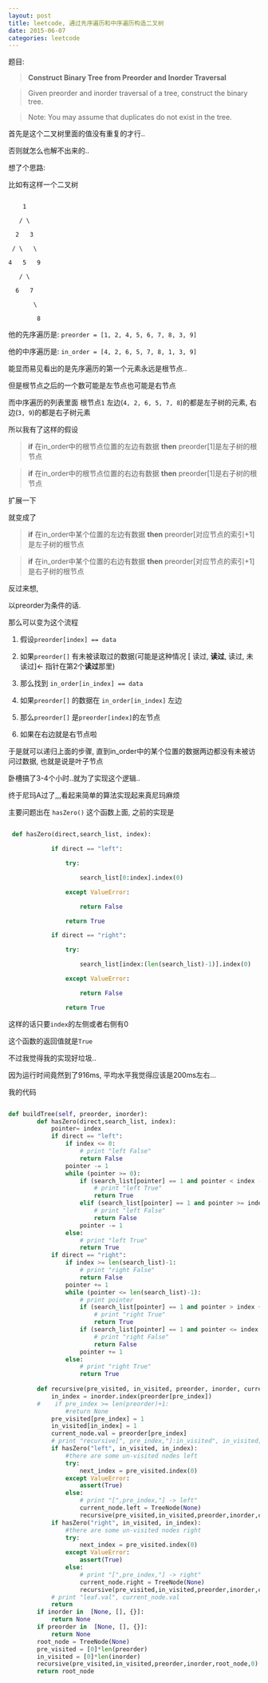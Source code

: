 ```yaml
---
layout: post
title: leetcode, 通过先序遍历和中序遍历构造二叉树
date: 2015-06-07
categories: leetcode
---
```



题目: 


>**Construct Binary Tree from Preorder and Inorder Traversal**

>Given preorder and inorder traversal of a tree, construct the binary tree.

>Note:
>You may assume that duplicates do not exist in the tree. 





首先是这个二叉树里面的值没有重复的才行.. 



否则就怎么也解不出来的..



想了个思路:



比如有这样一个二叉树



```

    1

   / \

  2   3

 / \   \

4   5   9

   / \

  6   7

       \

        8

```

他的先序遍历是:  `preorder = [1, 2, 4, 5, 6, 7, 8, 3, 9]`

他的中序遍历是:  `in_order = [4, 2, 6, 5, 7, 8, 1, 3, 9]`





能显而易见看出的是先序遍历的第一个元素永远是根节点..



但是根节点之后的一个数可能是左节点也可能是右节点



而中序遍历的列表里面 根节点`1` 左边(`4, 2, 6, 5, 7, 8`)的都是左子树的元素, 右边(`3, 9`)的都是右子树元素



所以我有了这样的假设





>**if** 在in_order中的根节点位置的左边有数据 **then** preorder[1]是左子树的根节点

>**if** 在in_order中的根节点位置的右边有数据 **then** preorder[1]是右子树的根节点





扩展一下



就变成了

>**if** 在in_order中某个位置的左边有数据 **then** preorder[对应节点的索引+1]是左子树的根节点

>**if** 在in_order中某个位置的右边有数据 **then** preorder[对应节点的索引+1]是右子树的根节点





反过来想, 



以preorder为条件的话.



那么可以变为这个流程



1. 假设`preorder[index] == data`

2. 如果`preorder[]` 有未被读取过的数据(可能是这种情况 [ 读过, **读过**, 读过, 未读过]<- 指针在第2个**读过**那里)

3. 那么找到 `in_order[in_index] == data`

4. 如果`preorder[]` 的数据在 `in_order[in_index]` 左边

5. 那么`preorder[]` 是`preorder[index]`的左节点

6. 如果在右边就是右节点啦



于是就可以递归上面的步骤, 直到in_order中的某个位置的数据两边都没有未被访问过数据, 也就是说是叶子节点



卧槽搞了3-4个小时..就为了实现这个逻辑..





终于尼玛A过了,,,看起来简单的算法实现起来真尼玛麻烦



主要问题出在 `hasZero()` 这个函数上面, 之前的实现是


```python

 def hasZero(direct,search_list, index):

            if direct == "left":

                try:

                    search_list[0:index].index(0)

                except ValueError:

                    return False

                return True

            if direct == "right":

                try:

                    search_list[index:(len(search_list)-1)].index(0)

                except ValueError:

                    return False

                return True


```

这样的话只要`index`的左侧或者右侧有0

这个函数的返回值就是`True`





不过我觉得我的实现好垃圾..



因为运行时间竟然到了916ms, 平均水平我觉得应该是200ms左右...








我的代码

```python

def buildTree(self, preorder, inorder):
        def hasZero(direct,search_list, index):
            pointer= index
            if direct == "left":
                if index <= 0:
                    # print "left False"
                    return False
                pointer -= 1
                while (pointer >= 0):
                    if (search_list[pointer] == 1 and pointer < index -1):
                        # print "left True"
                        return True
                    elif (search_list[pointer] == 1 and pointer >= index -1):
                        # print "left False"
                        return False
                    pointer -= 1
                else:
                    # print "left True"
                    return True
            if direct == "right":
                if index >= len(search_list)-1:
                    # print "right False"
                    return False
                pointer += 1
                while (pointer <= len(search_list)-1):
                    # print pointer
                    if (search_list[pointer] == 1 and pointer > index +1):
                        # print "right True"
                        return True
                    if (search_list[pointer] == 1 and pointer <= index +1):
                        # print "right False"
                        return False
                    pointer += 1
                else:
                    # print "right True"
                    return True
                    
        def recursive(pre_visited, in_visited, preorder, inorder, current_node, pre_index):
            in_index = inorder.index(preorder[pre_index])
        #    if pre_index >= len(preorder)+1:
                #return None
            pre_visited[pre_index] = 1
            in_visited[in_index] = 1
            current_node.val = preorder[pre_index] 
            # print "recursive[", pre_index,"]:in_visited", in_visited, ":pre_visited:" ,pre_visited
            if hasZero("left", in_visited, in_index):
                #there are some un-visited nodes left
                try:
                    next_index = pre_visited.index(0)
                except ValueError:
                    assert(True)
                else:
                    # print "[",pre_index,"] -> left"
                    current_node.left = TreeNode(None)
                    recursive(pre_visited,in_visited,preorder,inorder,current_node.left,next_index)
            if hasZero("right", in_visited, in_index):
                #there are some un-visited nodes right
                try:
                    next_index = pre_visited.index(0)
                except ValueError:
                    assert(True)
                else:
                    # print "[",pre_index,"] -> right"
                    current_node.right = TreeNode(None)
                    recursive(pre_visited,in_visited,preorder,inorder,current_node.right,next_index)
            # print "leaf.val", current_node.val
            return
        if inorder in  [None, [], {}]:
            return None
        if preorder in  [None, [], {}]:
            return None
        root_node = TreeNode(None)
        pre_visited = [0]*len(preorder)
        in_visited = [0]*len(inorder)
        recursive(pre_visited,in_visited,preorder,inorder,root_node,0)
        return root_node
        
```



